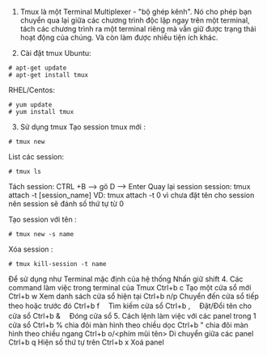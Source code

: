 1. Tmux là một Terminal Multiplexer - "bộ ghép kênh". Nó cho phép bạn chuyển qua lại giữa các chương trình độc lập ngay trên một terminal, tách các chương trình ra một terminal riêng mà vẫn giữ được trạng thái hoạt động của chúng. Và còn làm được nhiều tiện ích khác.

2. Cài đặt tmux
Ubuntu:
```
# apt-get update 
# apt-get install tmux
```
RHEL/Centos:
```
# yum update 
# yum install tmux
```
3. Sử dụng tmux
Tạo session tmux mới :
```
# tmux new
```
List các session:
```
# tmux ls
```
Tách session:
CTRL +B --> gõ D --> Enter
Quay lại session session:
tmux attach -t [session_name]
VD: tmux attach -t 0 vì chưa đặt tên cho session nên session sẽ đánh số thứ tự từ 0

Tạo session với tên :
```
# tmux new -s name
```
Xóa session :
```
# tmux kill-session -t name
```
Để sử dụng như Terminal mặc định của hệ thống Nhấn giữ shift
4. Các command làm việc trong terminal của Tmux
Ctrl+b c Tạo một cửa sổ mới
Ctrl+b w Xem danh sách cửa sổ hiện tại
Ctrl+b n/p Chuyển đến cửa sổ tiếp theo hoặc trước đó
Ctrl+b f 　Tìm kiếm cửa sổ
Ctrl+b , 　Đặt/Đổi tên cho cửa sổ
Ctrl+b & 　Đóng cửa sổ
5. Cách lệnh làm việc với các panel trong 1 cửa sổ
Ctrl+b % chia đôi màn hình theo chiều dọc
Ctrl+b " chia đôi màn hình theo chiều ngang
Ctrl+b o/<phím mũi tên> Di chuyển giữa các panel
Ctrl+b q Hiện số thứ tự trên
Ctrl+b x Xoá panel
